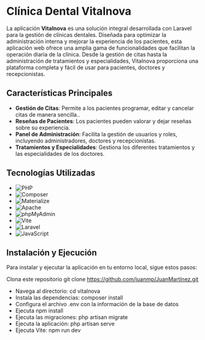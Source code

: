 # Clínica Dental Vitalnova

La aplicación **Vitalnova** es una solución integral desarrollada con Laravel para la gestión de clínicas dentales. Diseñada para optimizar la administración interna y mejorar la experiencia de los pacientes, esta aplicación web ofrece una amplia gama de funcionalidades que facilitan la operación diaria de la clínica. Desde la gestión de citas hasta la administración de tratamientos y especialidades, Vitalnova proporciona una plataforma completa y fácil de usar para pacientes, doctores y recepcionistas.

## Características Principales

- **Gestión de Citas**: Permite a los pacientes programar, editar y cancelar citas de manera sencilla..
- **Reseñas de Pacientes**: Los pacientes pueden valorar y dejar reseñas sobre su experiencia.
- **Panel de Administración**: Facilita la gestión de usuarios y roles, incluyendo administradores, doctores y recepcionistas.
- **Tratamientos y Especialidades**: Gestiona los diferentes tratamientos y las especialidades de los doctores.

## Tecnologías Utilizadas

- ![PHP](https://img.shields.io/badge/PHP-8.2.12-777BB4?logo=php&logoColor=white)
- ![Composer](https://img.shields.io/badge/Composer-2.6.6-885630?logo=composer&logoColor=white)
- ![Materialize](https://img.shields.io/badge/Materialize-1.0.0-EE6E73?logo=material-design&logoColor=white)
- ![Apache](https://img.shields.io/badge/Apache-2.4-D22128?logo=apache&logoColor=white)
- ![phpMyAdmin](https://img.shields.io/badge/phpMyAdmin-5.1.1-6C78AF?logo=phpmyadmin&logoColor=white)
- ![Vite](https://img.shields.io/badge/Vite-4.0.0-646CFF?logo=vite&logoColor=white)
- ![Laravel](https://img.shields.io/badge/Laravel-11.0-FF2D20?logo=laravel&logoColor=white)
- ![JavaScript](https://img.shields.io/badge/JavaScript-ES6-F7DF1E?logo=javascript&logoColor=white)

## Instalación y Ejecución

Para instalar y ejecutar la aplicación en tu entorno local, sigue estos pasos:

Clona este repositorio
git clone https://github.com/juanmp/JuanMartínez.git
- Navega al directorio: cd vitalnova
- Instala las dependencias: composer install
- Configura el archivo .env con la información de la base de datos
- Ejecuta npm install
- Ejecuta las migraciones: php artisan migrate
- Ejecuta la aplicación: php artisan serve
- Ejecuta Vite: npm run dev

   
